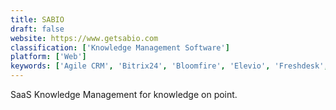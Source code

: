 ```yaml
---
title: SABIO
draft: false 
website: https://www.getsabio.com
classification: ['Knowledge Management Software']
platform: ['Web']
keywords: ['Agile CRM', 'Bitrix24', 'Bloomfire', 'Elevio', 'Freshdesk', 'Front App', 'HappyFox', 'HelpCrunch', 'JitBit Helpdesk', 'Jive', 'KronoDesk', 'LiveAgent', 'LiveHelpNow', 'Salesforce Service Cloud', 'Supportbench', 'Vivantio', 'Yonyx', 'Zoho Connect', 'Zoho Desk']
---
```

SaaS Knowledge Management for knowledge on point.